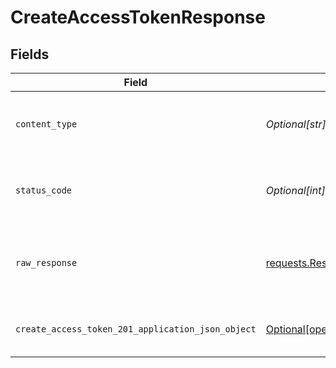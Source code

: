 # CreateAccessTokenResponse


## Fields

| Field                                                                                                                          | Type                                                                                                                           | Required                                                                                                                       | Description                                                                                                                    |
| ------------------------------------------------------------------------------------------------------------------------------ | ------------------------------------------------------------------------------------------------------------------------------ | ------------------------------------------------------------------------------------------------------------------------------ | ------------------------------------------------------------------------------------------------------------------------------ |
| `content_type`                                                                                                                 | *Optional[str]*                                                                                                                | :heavy_check_mark:                                                                                                             | HTTP response content type for this operation                                                                                  |
| `status_code`                                                                                                                  | *Optional[int]*                                                                                                                | :heavy_check_mark:                                                                                                             | HTTP response status code for this operation                                                                                   |
| `raw_response`                                                                                                                 | [requests.Response](https://requests.readthedocs.io/en/latest/api/#requests.Response)                                          | :heavy_minus_sign:                                                                                                             | Raw HTTP response; suitable for custom response parsing                                                                        |
| `create_access_token_201_application_json_object`                                                                              | [Optional[operations.CreateAccessToken201ApplicationJSON]](undefined/models/operations/createaccesstoken201applicationjson.md) | :heavy_minus_sign:                                                                                                             | The new generated Access Token                                                                                                 |